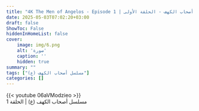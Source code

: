 ```yaml
---
title: "4K The Men of Angelos - Episode 1 | مسلسل أصحاب الكهف - الحلقة الأولى"
date: 2025-05-03T07:02:20+03:00
draft: false
ShowToc: False
hiddenInHomeList: false
cover:
    image: img/6.png
    alt: 'صورة'
    caption: ''
    hidden: true
summary: ""
tags: ["مسلسل أصحاب الكهف (ع)"]
categories: []
---
```


{{< youtube 06aVModzieo >}}
<br>
مسلسل أصحاب الكهف (ع) | الحلقة 1

 


